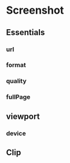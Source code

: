 
# Screenshot

## Essentials

### url

### format

### quality

### fullPage

## viewport

### device

## Clip



